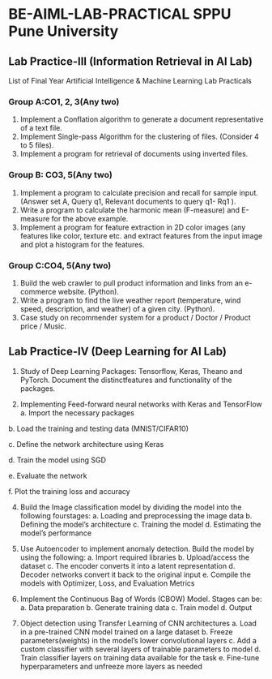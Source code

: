 # BE-AIML-LAB-PRACTICAL SPPU Pune University

## Lab Practice-III (Information Retrieval in AI Lab)
List of Final Year Artificial Intelligence & Machine Learning Lab Practicals

### Group A:CO1, 2, 3(Any two)
1. Implement a Conflation algorithm to generate a document representative of a text file.
2. Implement Single-pass Algorithm for the clustering of files. (Consider 4 to 5 files).
3. Implement a program for retrieval of documents using inverted files.

### Group B: CO3, 5(Any two)
1. Implement a program to calculate precision and recall for sample input. (Answer set A, Query q1, Relevant documents to query q1- Rq1 ).
2. Write a program to calculate the harmonic mean (F-measure) and E-measure for the above example.
3. Implement a program for feature extraction in 2D color images (any features like color, texture etc. and extract features from the input image and plot a histogram for the features.

### Group C:CO4, 5(Any two)
1. Build the web crawler to pull product information and links from an e-commerce website. (Python).
2. Write a program to find the live weather report (temperature, wind speed, description, and weather) of a given city. (Python).
3. Case study on recommender system for a product / Doctor / Product price / Music.


## Lab Practice-IV (Deep Learning for AI Lab)

1. Study of Deep Learning Packages: Tensorflow, Keras, Theano and PyTorch. Document the distinctfeatures and functionality of the packages.


2. Implementing Feed-forward neural networks with Keras and TensorFlow
  a. Import the necessary packages

  b. Load the training and testing data (MNIST/CIFAR10)

  c. Define the network architecture using Keras
  
  d. Train the model using SGD
  
  e. Evaluate the network
  
  f. Plot the training loss and accuracy


4. Build the Image classification model by dividing the model into the following fourstages:
  a. Loading and preprocessing the image data
  b. Defining the model’s architecture
  c. Training the model
  d. Estimating the model’s performance


5. Use Autoencoder to implement anomaly detection. Build the model by using the following:
  a. Import required libraries
  b. Upload/access the dataset
  c. The encoder converts it into a latent representation
  d. Decoder networks convert it back to the original input
  e. Compile the models with Optimizer, Loss, and Evaluation Metrics


6. Implement the Continuous Bag of Words (CBOW) Model. Stages can be:
  a. Data preparation
  b. Generate training data
  c. Train model
  d. Output


7. Object detection using Transfer Learning of CNN architectures
  a. Load in a pre-trained CNN model trained on a large dataset
  b. Freeze parameters(weights) in the model’s lower convolutional layers
  c. Add a custom classifier with several layers of trainable parameters to model
  d. Train classifier layers on training data available for the task
  e. Fine-tune hyperparameters and unfreeze more layers as needed



